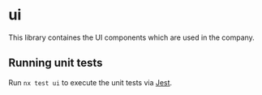 # ui

This library containes the UI components which are used in the company.

## Running unit tests

Run `nx test ui` to execute the unit tests via [Jest](https://jestjs.io).
